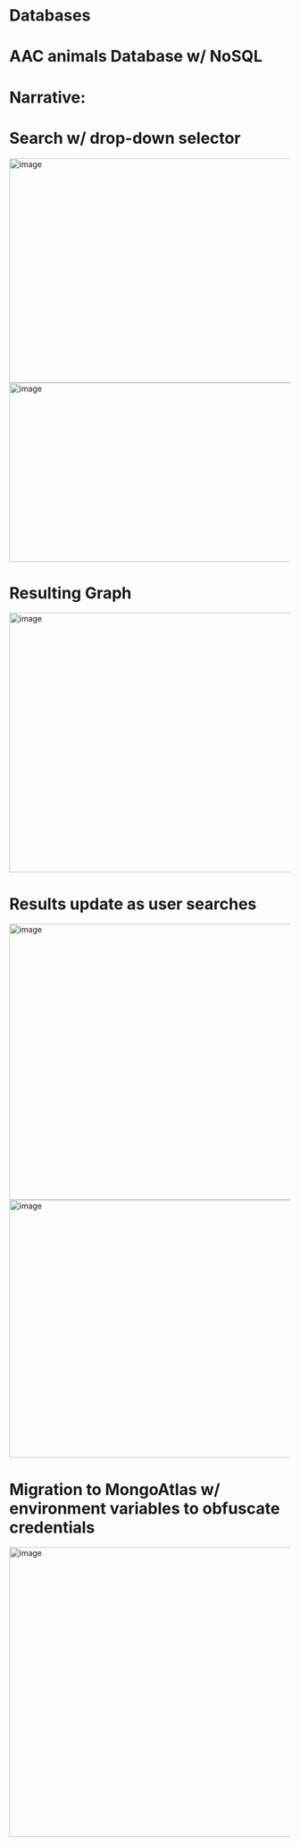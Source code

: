 # Databases

# AAC animals Database w/ NoSQL

# Narrative:

# Search w/ drop-down selector
<img width="1492" height="402" alt="image" src="https://github.com/user-attachments/assets/4adeec4e-fc74-4b71-b119-248ef9a18748" />
<img width="1485" height="321" alt="image" src="https://github.com/user-attachments/assets/ebd96904-01f1-4a4b-bd44-cf2656121ad4" />

# Resulting Graph
<img width="1431" height="465" alt="image" src="https://github.com/user-attachments/assets/1e0e57b9-20a3-4e01-bd2a-06c666a615d5" />

# Results update as user searches
<img width="1483" height="495" alt="image" src="https://github.com/user-attachments/assets/d2ceea34-959c-4301-9e20-b251a547bff0" />
<img width="769" height="462" alt="image" src="https://github.com/user-attachments/assets/86de1293-6391-4416-b4d0-ef6eb1279550" />

# Migration to MongoAtlas w/ environment variables to obfuscate credentials
<img width="980" height="519" alt="image" src="https://github.com/user-attachments/assets/9af7c92f-df2b-46b3-8f44-6ecc729006f2" />






